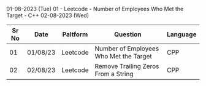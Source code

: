 01-08-2023 (Tue)
01 - Leetcode - Number of Employees Who Met the Target - C++
02-08-2023 (Wed)

Sr No   |   Date     |  Paltform |              Question          | Language
--------|------------|-----------|---------------------------------|-----------
  01  |  01/08/23  | Leetcode  | Number of Employees Who Met the Target | CPP
  02 | 02/08/23 | Leetcode | Remove Trailing Zeros From a String | CPP
